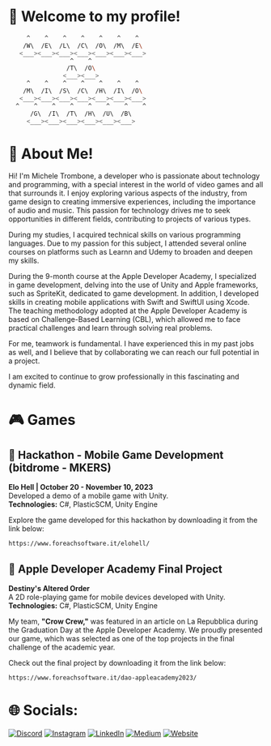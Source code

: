 # 🎉 Welcome to my profile!
<!-- <br />
<p align="center"><a href="https://micheletrombone.netsons.org"><img width="60%" alt="Hello, I'm Michele Trombone. I do open source!" src="./Assets/headertop.png" /></a></p>
<br /> -->

```bash
     ^    ^    ^    ^    ^    ^    ^
    /W\  /E\  /L\  /C\  /O\  /M\  /E\
   <___><___><___><___><___><___><___>
                 ^    ^
                /T\  /O\
               <___><___>
     ^    ^    ^    ^    ^    ^    ^
    /M\  /I\  /S\  /C\  /H\  /I\  /O\
   <___><___><___><___><___><___><___>
  ^    ^    ^    ^    ^    ^    ^    ^
      /G\  /I\  /T\  /H\  /U\  /B\  
     <___><___><___><___><___><___>
 ```


# 💁 About Me!

Hi! I'm Michele Trombone, a developer who is passionate about technology and programming, with a special interest in the world of video games and all that surrounds it. I enjoy exploring various aspects of the industry, from game design to creating immersive experiences, including the importance of audio and music. This passion for technology drives me to seek opportunities in different fields, contributing to projects of various types.

During my studies, I acquired technical skills on various programming languages. Due to my passion for this subject, I attended several online courses on platforms such as Learnn and Udemy to broaden and deepen my skills.

During the 9-month course at the Apple Developer Academy, I specialized in game development, delving into the use of Unity and Apple frameworks, such as SpriteKit, dedicated to game development. In addition, I developed skills in creating mobile applications with Swift and SwiftUI using Xcode. The teaching methodology adopted at the Apple Developer Academy is based on Challenge-Based Learning (CBL), which allowed me to face practical challenges and learn through solving real problems.

For me, teamwork is fundamental. I have experienced this in my past jobs as well, and I believe that by collaborating we can reach our full potential in a project.

I am excited to continue to grow professionally in this fascinating and dynamic field.

# 🎮 Games

## 🌟 Hackathon - Mobile Game Development (bitdrome - MKERS)

**Elo Hell | October 20 - November 10, 2023**  
Developed a demo of a mobile game with Unity.  
**Technologies:** C#, PlasticSCM, Unity Engine

Explore the game developed for this hackathon by downloading it from the link below:
```bash
https://www.foreachsoftware.it/elohell/
```

## 🚀 Apple Developer Academy Final Project

**Destiny's Altered Order**  
A 2D role-playing game for mobile devices developed with Unity.  
**Technologies:** C#, PlasticSCM, Unity Engine

My team, **"Crow Crew,"** was featured in an article on La Repubblica during the Graduation Day at the Apple Developer Academy. We proudly presented our game, which was selected as one of the top projects in the final challenge of the academic year.

Check out the final project by downloading it from the link below:

```bash
https://www.foreachsoftware.it/dao-appleacademy2023/
```

# 🌐 Socials:
[![Discord](https://img.shields.io/badge/Discord-%237289DA.svg?logo=discord&logoColor=white)](https://discord.gg/michele_trombone#9380) [![Instagram](https://img.shields.io/badge/Instagram-%23E4405F.svg?logo=Instagram&logoColor=white)](https://www.instagram.com/michele_trombone/) [![LinkedIn](https://img.shields.io/badge/LinkedIn-%230077B5.svg?logo=linkedin&logoColor=white)](https://www.linkedin.com/in/michele-trombone-470458233) [![Medium](https://img.shields.io/badge/Medium-12100E?logo=medium&logoColor=white)](https://medium.com/@micheletrombone) [![Website](https://img.shields.io/badge/Website-%23000000.svg?logo=internet-explorer&logoColor=white)](https://www.micheletrombone.netsons.org)
